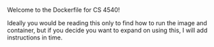 Welcome to the Dockerfile for CS 4540!

Ideally you would be reading this only to find how to run the image and container, but if you decide you want to expand on using this, I will add instructions in time.
